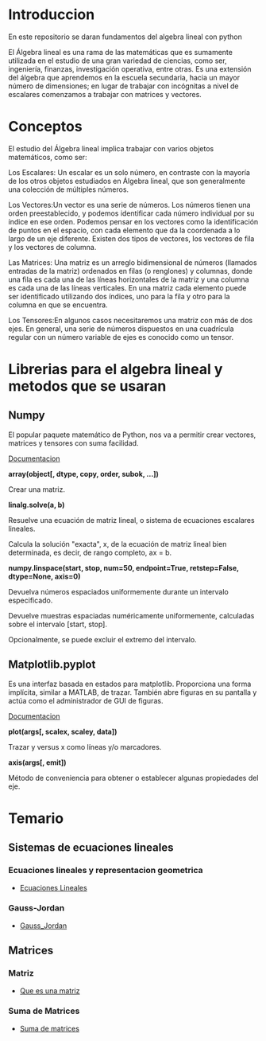 # Introduccion

En este repositorio se daran fundamentos del algebra lineal con python

El Álgebra lineal es una rama de las matemáticas que es sumamente utilizada en el estudio de una gran variedad de ciencias, como ser, ingeniería, finanzas, investigación operativa, entre otras. Es una extensión del álgebra que aprendemos en la escuela secundaria, hacia un mayor número de dimensiones; en lugar de trabajar con incógnitas a nivel de escalares comenzamos a trabajar con matrices y vectores.

# Conceptos

El estudio del Álgebra lineal implica trabajar con varios objetos matemáticos, como ser:

Los Escalares: Un escalar es un solo número, en contraste con la mayoría de los otros objetos estudiados en Álgebra lineal, que son generalmente una colección de múltiples números.

Los Vectores:Un vector es una serie de números. Los números tienen una orden preestablecido, y podemos identificar cada número individual por su índice en ese orden. Podemos pensar en los vectores como la identificación de puntos en el espacio, con cada elemento que da la coordenada a lo largo de un eje diferente. Existen dos tipos de vectores, los vectores de fila y los vectores de columna.


Las Matrices: Una matriz es un arreglo bidimensional de números (llamados entradas de la matriz) ordenados en filas (o renglones) y columnas, donde una fila es cada una de las líneas horizontales de la matriz y una columna es cada una de las líneas verticales. En una matriz cada elemento puede ser identificado utilizando dos índices, uno para la fila y otro para la columna en que se encuentra. 

Los Tensores:En algunos casos necesitaremos una matriz con más de dos ejes. En general, una serie de números dispuestos en una cuadrícula regular con un número variable de ejes es conocido como un tensor.

# Librerias para el algebra lineal y metodos que se usaran

## Numpy

El popular paquete matemático de Python, nos va a permitir crear vectores, matrices y tensores con suma facilidad.

[Documentacion](https://numpy.org/doc/stable/reference/routines.html#)


**array(object[, dtype, copy, order, subok, ...])**

Crear una matriz.

**linalg.solve(a, b)**

Resuelve una ecuación de matriz lineal, o sistema de ecuaciones escalares lineales.

Calcula la solución "exacta", x, de la ecuación de matriz lineal bien determinada, es decir, de rango completo, ax = b.

**numpy.linspace(start, stop, num=50, endpoint=True, retstep=False, dtype=None, axis=0)**

Devuelva números espaciados uniformemente durante un intervalo especificado.

Devuelve muestras espaciadas numéricamente uniformemente, calculadas sobre el intervalo [start, stop].

Opcionalmente, se puede excluir el extremo del intervalo.







## Matplotlib.pyplot

Es una interfaz basada en estados para matplotlib. Proporciona una forma implícita, similar a MATLAB, de trazar. También abre figuras en su pantalla y actúa como el administrador de GUI de figuras.

[Documentacion](https://matplotlib.org/3.5.1/api/_as_gen/matplotlib.pyplot.html#)

**plot(args[, scalex, scaley, data])**

Trazar y versus x como líneas y/o marcadores.

**axis(args[, emit])**

Método de conveniencia para obtener o establecer algunas propiedades del eje.


# Temario

## Sistemas de ecuaciones lineales

### Ecuaciones lineales y representacion geometrica

* [Ecuaciones Lineales](./Notebooks/Ecuaciones_Lineales_Geometria.ipynb)

### Gauss-Jordan

* [Gauss_Jordan](./Notebooks/Gauss_Jordan.ipynb)

## Matrices

### Matriz

* [Que es una matriz](./Notebooks/Matriz.ipynb)

### Suma de Matrices

* [Suma de matrices](./Notebooks/Suma_Matrices.ipynb)








